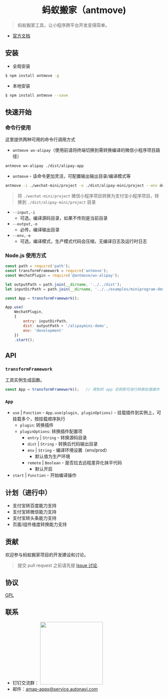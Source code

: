 <h1 align="center">蚂蚁搬家（antmove)</h1>

> 蚂蚁搬家工具，让小程序跨平台开发变得简单。

* [官方文档](https://ant-move.github.io/website/docs/readme.html)

## 安装
* 全局安装

```bash
$ npm install antmove -g
```

* 本地安装

```bash
$ npm install antmove --save
```

## 快速开始

### 命令行使用

这里提供两种可用的命令行调用方式

* `antmove wx-alipay`（使用前请将终端切换到需转换编译的微信小程序项目路径）

```bash
antmove wx-alipay ./dist/alipay-app
```

* `antmove` - 该命令更加灵活，可配置输出输出目录/编译模式等

```bash
antmove -i ./wechat-mini/project -o ./dist/alipay-mini/project --env development
```
> 将 `./wechat-mini/project` 微信小程序项目转换为支付宝小程序项目，转换到 `./dist/alipay-mini/project` 目录

* `--input,-i`
    * 可选，编译源码目录，如果不传则是当前目录
* `--output,-o`
    * 必传，编译输出目录
* `--env,-e`
    * 可选，编译模式，生产模式代码会压缩，无编译日志及运行时日志

### Node.js 使用方式

```js
const path = require('path');
const transformFramework = require('antmove');
const WechatPlugin = require('@antmove/wx-alipay');

let outputPath = path.join(__dirname, '../../dist');
let inputDirPath = path.join(__dirname, '../../examples/miniprogram-demo/miniprogram');

const App = transformFramework();

App.use(
    WechatPlugin, 
    {
        entry: inputDirPath,
        dist: outputPath + '/alipaymini-demo',
        env: 'development'
    })
    .start();
```

## API

### `transformFramework`

工具实例生成函数。

```js
const App = transformFramework();   // 得到的 app 实例即可进行转换处理操作
```

### `App`

* `use` | `Function` - `App.use(plugin, pluginOptions)` - 挂载插件到实例上，可挂载多个，按挂载顺序执行
    *  `plugin`: 转换插件
    * `pluginOptions`: 转换插件配置项
        * `entry` | `String` - 转换源码目录
        * `dist` | `String` - 转换后代码输出目录
        * `env` | `String` - 编译环境设置（env/prod）
            * 默认值为生产环境
        * `remote` | `Boolean` - 是否拉去远程差异化抹平代码
            * 默认开启
* `start` | `Function` - 开始编译操作

## 计划（进行中）

* 支付宝转百度能力支持
* 支付宝转微信能力支持
* 支付宝转头条能力支持
* 页面/组件维度转换能力支持


## 贡献

欢迎参与蚂蚁搬家项目的开发建设和讨论。
> 提交 pull request 之前请先提 [Issue 讨论](https://github.com/ant-move/antmove/issues).

## 协议
[GPL](https://choosealicense.com/licenses/gpl-3.0/)

## 联系

* 钉钉交流群： <img width='200px' src='https://ant-move.github.io/website/img/contact-dingding.jpg'/>
* 邮件：amap-appx@service.autonavi.com